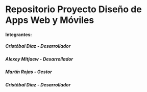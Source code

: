 # Repositorio Proyecto Diseño de Apps Web y Móviles
#### Integrantes:
##### Cristóbal Díaz - Desarrollador
##### Alexey Mitjaew - Desarrollador
##### Martín Rojas   - Gestor
##### Cristóbal Díaz - Desarrollador
